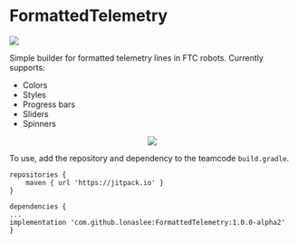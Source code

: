 # FormattedTelemetry

[![](https://jitpack.io/v/lonaslee/FormattedTelemetry.svg)](https://jitpack.io/#lonaslee/FormattedTelemetry)

Simple builder for formatted telemetry lines in FTC robots. Currently supports:

* Colors
* Styles
* Progress bars
* Sliders
* Spinners

<p align="center">
    <img src="doc/styles.gif" />
</p>

To use, add the repository and dependency to the teamcode `build.gradle`.

```
repositories {
    maven { url 'https://jitpack.io' }
}

dependencies {
...
implementation 'com.github.lonaslee:FormattedTelemetry:1.0.0-alpha2'
}

```
